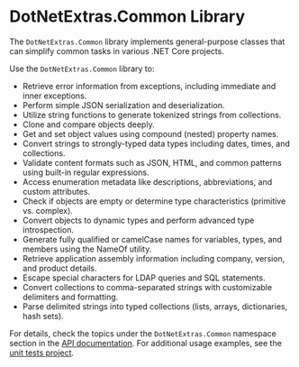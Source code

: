 ﻿# DotNetExtras.Common Library

The `DotNetExtras.Common` library implements general-purpose classes that can simplify common tasks in various .NET Core projects.

Use the `DotNetExtras.Common` library to:

- Retrieve error information from exceptions, including immediate and inner exceptions.
- Perform simple JSON serialization and deserialization.
- Utilize string functions to generate tokenized strings from collections.
- Clone and compare objects deeply.
- Get and set object values using compound (nested) property names.
- Convert strings to strongly-typed data types including dates, times, and collections.
- Validate content formats such as JSON, HTML, and common patterns using built-in regular expressions.
- Access enumeration metadata like descriptions, abbreviations, and custom attributes.
- Check if objects are empty or determine type characteristics (primitive vs. complex).
- Convert objects to dynamic types and perform advanced type introspection.
- Generate fully qualified or camelCase names for variables, types, and members using the NameOf utility.
- Retrieve application assembly information including company, version, and product details.
- Escape special characters for LDAP queries and SQL statements.
- Convert collections to comma-separated strings with customizable delimiters and formatting.
- Parse delimited strings into typed collections (lists, arrays, dictionaries, hash sets).

For details, check the topics under the `DotNetExtras.Common` namespace section in the [API documentation](https://alekdavis.github.io/dotnet-extras). For additional usage examples, see the [unit tests project](../CommonLibTests).